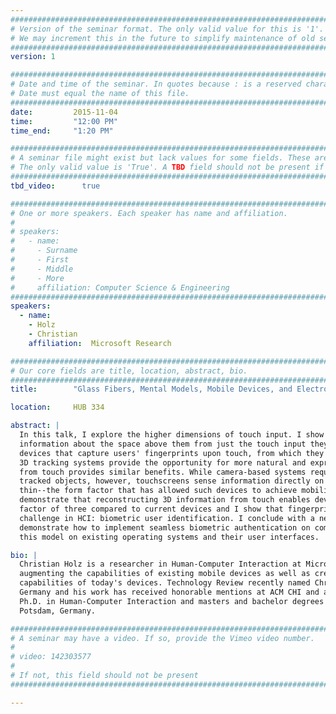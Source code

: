 ```yaml
---
################################################################################
# Version of the seminar format. The only valid value for this is '1'. 
# We may increment this in the future to simplify maintenance of old seminars.
################################################################################
version: 1

################################################################################
# Date and time of the seminar. In quotes because : is a reserved character.
# Date must equal the name of this file.
################################################################################
date:         2015-11-04
time:         "12:00 PM"
time_end:     "1:20 PM"

################################################################################
# A seminar file might exist but lack values for some fields. These are 'TBD'. 
# The only valid value is 'True'. A TBD field should not be present if 'False'.
################################################################################
tbd_video:      true

################################################################################
# One or more speakers. Each speaker has name and affiliation.
#
# speakers:
#   - name: 
#     - Surname
#     - First
#     - Middle
#     - More
#     affiliation: Computer Science & Engineering 
################################################################################
speakers:
  - name:
    - Holz
    - Christian
    affiliation:  Microsoft Research

################################################################################
# Our core fields are title, location, abstract, bio.
################################################################################
title:        "Glass Fibers, Mental Models, Mobile Devices, and Electro Shocks"

location:     HUB 334 

abstract: |
  In this talk, I explore the higher dimensions of touch input. I show how to enable mobile devices to sense 3D 
  information about the space above them from just the touch input they observe. I present a series of touchscreen 
  devices that capture users' fingerprints upon touch, from which they conclude 3D information. Just like camera-based 
  3D tracking systems provide the opportunity for more natural and expressive interaction, deriving such information 
  from touch provides similar benefits. While camera-based systems require a certain distance between sensor and 
  tracked objects, however, touchscreens sense information directly on their surface, which allows them to remain 
  thin--the form factor that has allowed such devices to achieve mobility and mass-adoption in the first place. I 
  demonstrate that reconstructing 3D information from touch enables devices to increase their input accuracy by a 
  factor of three compared to current devices and I show that fingerprint-sensing touchscreens solve a long-standing 
  challenge in HCI: biometric user identification. I conclude with a new model of user authentication on touch devices, 
  demonstrate how to implement seamless biometric authentication on commodity devices, and discuss the implications of 
  this model on existing operating systems and their user interfaces. 

bio: |
  Christian Holz is a researcher in Human-Computer Interaction at Microsoft Research, Redmond. His research focuses on 
  augmenting the capabilities of existing mobile devices as well as creating new devices to enrich the sensing 
  capabilities of today's devices. Technology Review recently named Christian one of the 10 best innovators under 35 in 
  Germany and his work has received honorable mentions at ACM CHI and a best paper award at ACM UIST. Christian holds a 
  Ph.D. in Human-Computer Interaction and masters and bachelor degrees in Software Engineering from University of 
  Potsdam, Germany. 

################################################################################
# A seminar may have a video. If so, provide the Vimeo video number.
#
# video: 142303577
#
# If not, this field should not be present 
################################################################################

---
```

